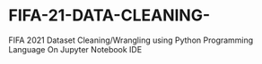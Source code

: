 # FIFA-21-DATA-CLEANING-
FIFA 2021 Dataset Cleaning/Wrangling using Python Programming Language On Jupyter Notebook IDE
